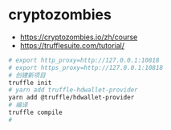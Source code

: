 # cryptozombies

- <https://cryptozombies.io/zh/course>
- <https://trufflesuite.com/tutorial/>

```bash
# export http_proxy=http://127.0.0.1:10818
# export https_proxy=http://127.0.0.1:10818
# 创建新项目
truffle init
# yarn add truffle-hdwallet-provider
yarn add @truffle/hdwallet-provider
# 编译
truffle compile
# 
```
